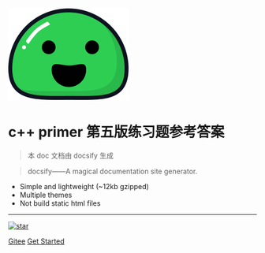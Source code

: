 ![logo](docs/_media/icon.svg)

# c++ primer 第五版练习题参考答案

> 本 doc 文档由 docsify 生成

> docsify——A magical documentation site generator.

* Simple and lightweight (~12kb gzipped)
* Multiple themes
* Not build static html files
---
[![star](https://gitee.com/xffish/c_plus_plus_primer_exercise/badge/star.svg?theme=dark)](https://gitee.com/xffish/c_plus_plus_primer_exercise/stargazers)

[Gitee](https://gitee.com/xffish/c_plus_plus_primer_exercise)
[Get Started](#headline)
